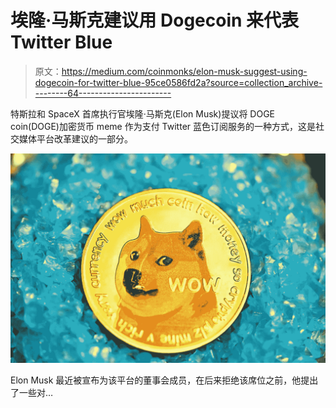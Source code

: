# 埃隆·马斯克建议用 Dogecoin 来代表 Twitter Blue

> 原文：<https://medium.com/coinmonks/elon-musk-suggest-using-dogecoin-for-twitter-blue-95ce0586fd2a?source=collection_archive---------64----------------------->

特斯拉和 SpaceX 首席执行官埃隆·马斯克(Elon Musk)提议将 DOGE coin(DOGE)加密货币 meme 作为支付 Twitter 蓝色订阅服务的一种方式，这是社交媒体平台改革建议的一部分。

![](img/e4caf7b8f613829593677914b4662593.png)

Elon Musk 最近被宣布为该平台的董事会成员，在后来拒绝该席位之前，他提出了一些对…